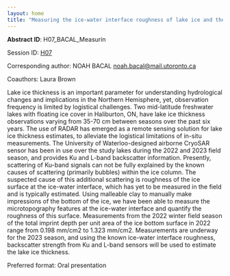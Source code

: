 ```yaml
---
layout: home
title: "Measuring the ice-water interface roughness of lake ice and the importance for space-based ice thickness retrievals"
---
```



**Abstract ID**: H07_BACAL_Measurin

Session ID: [H07](.)

Corresponding author: NOAH BACAL <a href="mailto:noah.bacal@mail.utoronto.ca">noah.bacal@mail.utoronto.ca</a>

Coauthors: Laura Brown 

Lake ice thickness is an important parameter for understanding hydrological changes and implications in the Northern Hemisphere, yet, observation frequency is limited by logistical challenges. Two mid-latitude freshwater lakes with floating ice cover in Haliburton, ON, have lake ice thickness observations varying from 35-70 cm between seasons over the past six years. The use of RADAR has emerged as a remote sensing solution for lake ice thickness estimates, to alleviate the logistical limitations of in-situ measurements. The University of Waterloo-designed airborne CryoSAR sensor has been in use over the study lakes during the 2022 and 2023 field season, and provides Ku and L-band backscatter information. Presently, scattering of Ku-band signals can not be fully explained by the known causes of scattering (primarily bubbles) within the ice column. The suspected cause of this additional scattering is roughness of the ice surface at the ice-water interface, which has yet to be measured in the field and is typically estimated. Using malleable clay to manually make impressions of the bottom of the ice, we have been able to measure the microtopography features at the ice-water interface and quantify the roughness of this surface. Measurements from the 2022 winter field season of the total imprint depth per unit area of the ice bottom surface in 2022 range from 0.198 mm/cm2 to 1.323 mm/cm2. Measurements are underway for the 2023 season, and using the known ice-water interface roughness, backscatter strength from Ku and L-band sensors will be used to estimate the lake ice thickness.

Preferred format: Oral presentation
